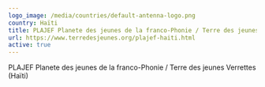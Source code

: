 ```yaml
---
logo_image: /media/countries/default-antenna-logo.png
country: Haïti
title: PLAJEF Planete des jeunes de la franco-Phonie / Terre des jeunes Verrettes (Haïti)
url: https://www.terredesjeunes.org/plajef-haiti.html
active: true
---
```

PLAJEF Planete des jeunes de la franco-Phonie / Terre des jeunes Verrettes (Haïti)